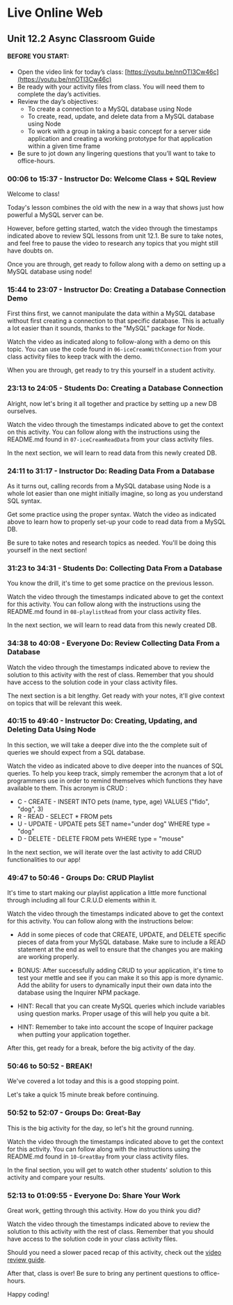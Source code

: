 # Live Online Web

## Unit 12.2 Async Classroom Guide

#### BEFORE YOU START:

 - Open the video link for today’s class: [https://youtu.be/nnOTl3Cw46c](https://youtu.be/nnOTl3Cw46c)
 - Be ready with your activity files from class. You will need them to complete the day’s activities.
 - Review the day’s objectives:
    - To create a connection to a MySQL database using Node
    - To create, read, update, and delete data from a MySQL database using Node
    - To work with a group in taking a basic concept for a server side application and creating a working prototype for that application within a given time frame
 - Be sure to jot down any lingering questions that you’ll want to take to office-hours.

### 00:06 to 15:37 - Instructor Do: Welcome Class + SQL Review

Welcome to class!

Today's lesson combines the old with the new in a way that shows just how powerful a MySQL server can be.

However, before getting started, watch the video through the timestamps indicated above to review SQL lessons from unit 12.1. Be sure to take notes, and feel free to pause the video to research any topics that you might still have doubts on.

Once you are through, get ready to follow along with a demo on setting up a MySQL database using node!

### 15:44 to 23:07 - Instructor Do: Creating a Database Connection Demo

First thins first, we cannot manipulate the data within a MySQL database without first creating a connection to that specific database. This is actually a lot easier than it sounds, thanks to the "MySQL" package for Node.

Watch the video as indicated along to follow-along with a demo on this topic. You can use the code found in `06-iceCreamWithConnection` from your class activity files to keep track with the demo.

When you are through, get ready to try this yourself in a student activity.

### 23:13 to 24:05 - Students Do: Creating a Database Connection

Alright, now let's bring it all together and practice by setting up a new DB ourselves.

Watch the video through the timestamps indicated above to get the context on this activity. You can follow along with the instructions using the README.md found in  `07-iceCreamReadData` from your class activity files.

In the next section, we will learn to read data from this newly created DB.

### 24:11 to 31:17 - Instructor Do: Reading Data From a Database

As it turns out, calling records from a MySQL database using Node is a whole lot easier than one might initially imagine, so long as you understand SQL syntax.

Get some practice using the proper syntax. Watch the video as indicated above to learn how to properly set-up your code to read data from a MySQL DB.

Be sure to take notes and research topics as needed. You'll be doing this yourself in the next section!

### 31:23 to 34:31 - Students Do: Collecting Data From a Database

You know the drill, it's time to get some practice on the previous lesson.

Watch the video through the timestamps indicated above to get the context for this activity. You can follow along with the instructions using the README.md found in `08-playlistRead` from your class activity files.

In the next section, we will learn to read data from this newly created DB.

### 34:38 to 40:08 - Everyone Do: Review Collecting Data From a Database

Watch the video through the timestamps indicated above to review the solution to this activity with the rest of class. Remember that you should have access to the solution code in your class activity files.

The next section is a bit lengthy. Get ready with your notes, it'll give context on topics that will be relevant this week.

### 40:15 to 49:40 - Instructor Do: Creating, Updating, and Deleting Data Using Node 

In this section, we will take a deeper dive into the the complete suit of queries we should expect from a SQL database.

Watch the video as indicated above to dive deeper into the nuances of SQL queries. To help you keep track, simply remember the acronym that a lot of programmers use in order to remind themselves which functions they have available to them. This acronym is CRUD :

  - C - CREATE - INSERT INTO pets (name, type, age) VALUES ("fido", "dog", 3)
  - R - READ   - SELECT * FROM pets
  - U - UPDATE - UPDATE pets SET name="under dog" WHERE type = "dog"
  - D - DELETE - DELETE FROM pets WHERE type = "mouse"

In the next section, we will iterate over the last activity to add CRUD functionalities to our app!

### 49:47 to 50:46 - Groups Do: CRUD Playlist 

It's time to start making our playlist application a little more functional through including all four C.R.U.D elements within it.

Watch the video through the timestamps indicated above to get the context for this activity. You can follow along with the instructions below:

  - Add in some pieces of code that CREATE, UPDATE, and DELETE specific pieces of data from your MySQL database. Make sure to include a READ statement at the end as well to ensure that the changes you are making are working properly.

  - BONUS: After successfully adding CRUD to your application, it's time to test your mettle and see if you can make it so this app is more dynamic. Add the ability for users to dynamically input their own data into the database using the Inquirer NPM package.

  - HINT: Recall that you can create MySQL queries which include variables using question marks. Proper usage of this will help you quite a bit.

  - HINT: Remember to take into account the scope of Inquirer package when putting your application together.

After this, get ready for a break, before the big activity of the day.

### 50:46 to 50:52 - BREAK!

We've covered a lot today and this is a good stopping point. 

Let's take a quick 15 minute break before continuing.

### 50:52 to 52:07 - Groups Do: Great-Bay

This is the big activity for the day, so let's hit the ground running.

Watch the video through the timestamps indicated above to get the context for this activity. You can follow along with the instructions using the README.md found in `10-GreatBay` from your class activity files.

In the final section, you will get to watch other students' solution to this activity and compare your results.

### 52:13 to 01:09:55 - Everyone Do: Share Your Work

Great work, getting through this activity. How do you think you did?

Watch the video through the timestamps indicated above to review the solution to this activity with the rest of class. Remember that you should have access to the solution code in your class activity files.

Should you need a slower paced recap of this activity, check out the [video review guide](https://www.youtube.com/watch?v=oWMAhTUHMFw&list=PLgJ8UgkiorCncqIRVifiwiP7VoMpcCq0V&index=3&t=0s).

After that, class is over! Be sure to bring any pertinent questions to office-hours.

Happy coding!
